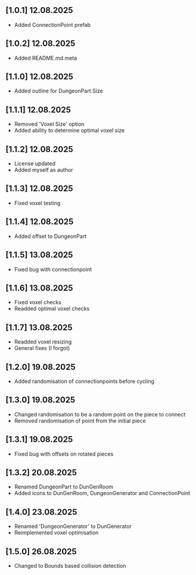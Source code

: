 ## [1.0.1] 12.08.2025
- Added ConnectionPoint prefab

## [1.0.2] 12.08.2025
- Added README.md.meta

## [1.1.0] 12.08.2025
- Added outline for DungeonPart.Size

## [1.1.1] 12.08.2025
- Removed 'Voxel Size' option
- Added ability to determine optimal voxel size

## [1.1.2] 12.08.2025
- License updated
- Added myself as author

## [1.1.3] 12.08.2025
- Fixed voxel testing

## [1.1.4] 12.08.2025
- Added offset to DungeonPart

## [1.1.5] 13.08.2025
- Fixed bug with connectionpoint

## [1.1.6] 13.08.2025
- Fixed voxel checks
- Readded optimal voxel checks

## [1.1.7] 13.08.2025
- Readded voxel resizing
- General fixes (I forgot)

## [1.2.0] 19.08.2025
- Added randomisation of connectionpoints before cycling

## [1.3.0] 19.08.2025
- Changed randomisation to be a random point on the piece to connect
- Removed randomisation of point from the initial piece

## [1.3.1] 19.08.2025
- Fixed bug with offsets on rotated pieces

## [1.3.2] 20.08.2025
- Renamed DungeonPart to DunGenRoom
- Added icons to DunGenRoom, DungeonGenerator and ConnectionPoint

## [1.4.0] 23.08.2025
- Renamed 'DungeonGenerator' to DunGenerator
- Reimplemented voxel optimisation

## [1.5.0] 26.08.2025
- Changed to Bounds based collision detection